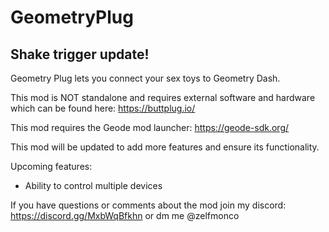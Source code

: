 # GeometryPlug

## Shake trigger update!

Geometry Plug lets you connect your sex toys to Geometry Dash.

This mod is NOT standalone and requires external software and hardware which can be found here: https://buttplug.io/

This mod requires the Geode mod launcher: https://geode-sdk.org/

This mod will be updated to add more features and ensure its functionality.

Upcoming features:

- Ability to control multiple devices

If you have questions or comments about the mod join my discord: https://discord.gg/MxbWqBfkhn or dm me @zelfmonco